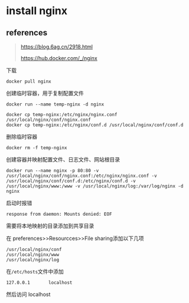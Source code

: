 # install nginx

## references

> https://blog.6ag.cn/2918.html
>
> https://hub.docker.com/_/nginx

下载

```
docker pull nginx
```

创建临时容器，用于复制配置文件

```
docker run --name temp-nginx -d nginx

docker cp temp-nginx:/etc/nginx/nginx.conf /usr/local/nginx/conf/nginx.conf
docker cp temp-nginx:/etc/nginx/conf.d /usr/local/nginx/conf/conf.d
```

删除临时容器

```
docker rm -f temp-nginx
```

创建容器并映射配置文件、日志文件、网站根目录

```
docker run --name nginx -p 80:80 -v /usr/local/nginx/conf/nginx.conf:/etc/nginx/nginx.conf -v /usr/local/nginx/conf/conf.d:/etc/nginx/conf.d -v /usr/local/nginx/www:/www -v /usr/local/nginx/log:/var/log/nginx -d nginx
```

启动时报错

```
response from daemon: Mounts denied: EOF
```

需要将本地映射的目录添加到共享目录

在 preferences>>Resourcces>>File sharing添加以下几项

```
/usr/local/nginx/conf
/usr/local/nginx/www
/usr/local/nginx/log
```

在`/etc/hosts`文件中添加

```
127.0.0.1       localhost
```

然后访问 localhost